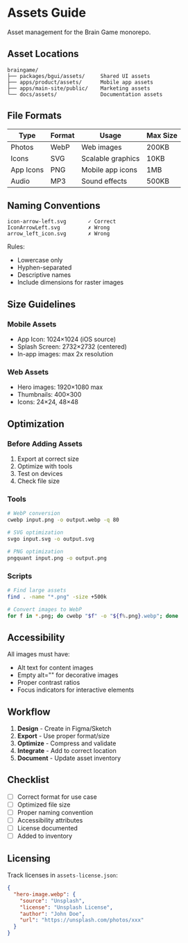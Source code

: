 # Assets Guide

Asset management for the Brain Game monorepo.

## Asset Locations

```
braingame/
├── packages/bgui/assets/     Shared UI assets
├── apps/product/assets/      Mobile app assets
├── apps/main-site/public/    Marketing assets
└── docs/assets/              Documentation assets
```

## File Formats

| Type | Format | Usage | Max Size |
|------|--------|-------|----------|
| Photos | WebP | Web images | 200KB |
| Icons | SVG | Scalable graphics | 10KB |
| App Icons | PNG | Mobile app icons | 1MB |
| Audio | MP3 | Sound effects | 500KB |

## Naming Conventions

```
icon-arrow-left.svg       ✓ Correct
IconArrowLeft.svg         ✗ Wrong
arrow_left_icon.svg       ✗ Wrong
```

Rules:
- Lowercase only
- Hyphen-separated
- Descriptive names
- Include dimensions for raster images

## Size Guidelines

### Mobile Assets
- App Icon: 1024×1024 (iOS source)
- Splash Screen: 2732×2732 (centered)
- In-app images: max 2x resolution

### Web Assets
- Hero images: 1920×1080 max
- Thumbnails: 400×300
- Icons: 24×24, 48×48

## Optimization

### Before Adding Assets
1. Export at correct size
2. Optimize with tools
3. Test on devices
4. Check file size

### Tools
```bash
# WebP conversion
cwebp input.png -o output.webp -q 80

# SVG optimization
svgo input.svg -o output.svg

# PNG optimization
pngquant input.png -o output.png
```

### Scripts
```bash
# Find large assets
find . -name "*.png" -size +500k

# Convert images to WebP
for f in *.png; do cwebp "$f" -o "${f%.png}.webp"; done
```

## Accessibility

All images must have:
- Alt text for content images
- Empty alt="" for decorative images
- Proper contrast ratios
- Focus indicators for interactive elements

## Workflow

1. **Design** - Create in Figma/Sketch
2. **Export** - Use proper format/size
3. **Optimize** - Compress and validate
4. **Integrate** - Add to correct location
5. **Document** - Update asset inventory

## Checklist

- [ ] Correct format for use case
- [ ] Optimized file size
- [ ] Proper naming convention
- [ ] Accessibility attributes
- [ ] License documented
- [ ] Added to inventory

## Licensing

Track licenses in `assets-license.json`:
```json
{
  "hero-image.webp": {
    "source": "Unsplash",
    "license": "Unsplash License",
    "author": "John Doe",
    "url": "https://unsplash.com/photos/xxx"
  }
}
```